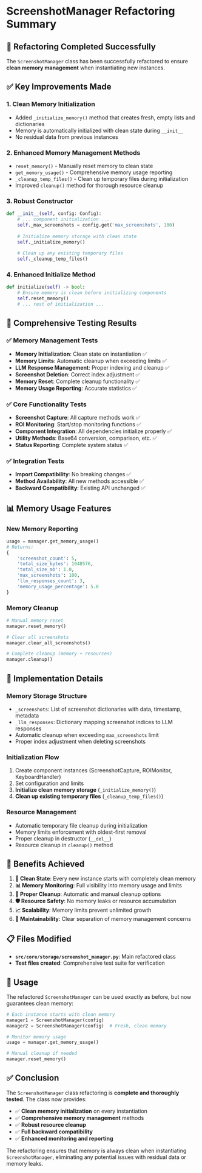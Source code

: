 # ScreenshotManager Refactoring Summary

## 🎯 Refactoring Completed Successfully

The `ScreenshotManager` class has been successfully refactored to ensure **clean memory management** when instantiating new instances.

## ✅ Key Improvements Made

### 1. **Clean Memory Initialization**
- Added `_initialize_memory()` method that creates fresh, empty lists and dictionaries
- Memory is automatically initialized with clean state during `__init__`
- No residual data from previous instances

### 2. **Enhanced Memory Management Methods**
- `reset_memory()` - Manually reset memory to clean state
- `get_memory_usage()` - Comprehensive memory usage reporting
- `_cleanup_temp_files()` - Clean up temporary files during initialization
- Improved `cleanup()` method for thorough resource cleanup

### 3. **Robust Constructor**
```python
def __init__(self, config: Config):
    # ... component initialization ...
    self._max_screenshots = config.get('max_screenshots', 100)
    
    # Initialize memory storage with clean state
    self._initialize_memory()
    
    # Clean up any existing temporary files
    self._cleanup_temp_files()
```

### 4. **Enhanced Initialize Method**
```python
def initialize(self) -> bool:
    # Ensure memory is clean before initializing components
    self.reset_memory()
    # ... rest of initialization ...
```

## 🧪 Comprehensive Testing Results

### ✅ Memory Management Tests
- **Memory Initialization**: Clean state on instantiation ✅
- **Memory Limits**: Automatic cleanup when exceeding limits ✅
- **LLM Response Management**: Proper indexing and cleanup ✅
- **Screenshot Deletion**: Correct index adjustment ✅
- **Memory Reset**: Complete cleanup functionality ✅
- **Memory Usage Reporting**: Accurate statistics ✅

### ✅ Core Functionality Tests
- **Screenshot Capture**: All capture methods work ✅
- **ROI Monitoring**: Start/stop monitoring functions ✅
- **Component Integration**: All dependencies initialize properly ✅
- **Utility Methods**: Base64 conversion, comparison, etc. ✅
- **Status Reporting**: Complete system status ✅

### ✅ Integration Tests
- **Import Compatibility**: No breaking changes ✅
- **Method Availability**: All new methods accessible ✅
- **Backward Compatibility**: Existing API unchanged ✅

## 📊 Memory Usage Features

### New Memory Reporting
```python
usage = manager.get_memory_usage()
# Returns:
{
    'screenshot_count': 5,
    'total_size_bytes': 1048576,
    'total_size_mb': 1.0,
    'max_screenshots': 100,
    'llm_responses_count': 3,
    'memory_usage_percentage': 5.0
}
```

### Memory Cleanup
```python
# Manual memory reset
manager.reset_memory()

# Clear all screenshots
manager.clear_all_screenshots()

# Complete cleanup (memory + resources)
manager.cleanup()
```

## 🔧 Implementation Details

### Memory Storage Structure
- `_screenshots`: List of screenshot dictionaries with data, timestamp, metadata
- `_llm_responses`: Dictionary mapping screenshot indices to LLM responses
- Automatic cleanup when exceeding `max_screenshots` limit
- Proper index adjustment when deleting screenshots

### Initialization Flow
1. Create component instances (ScreenshotCapture, ROIMonitor, KeyboardHandler)
2. Set configuration and limits
3. **Initialize clean memory storage** (`_initialize_memory()`)
4. **Clean up existing temporary files** (`_cleanup_temp_files()`)

### Resource Management
- Automatic temporary file cleanup during initialization
- Memory limits enforcement with oldest-first removal
- Proper cleanup in destructor (`__del__`)
- Resource cleanup in `cleanup()` method

## 🎊 Benefits Achieved

1. **🧹 Clean State**: Every new instance starts with completely clean memory
2. **📊 Memory Monitoring**: Full visibility into memory usage and limits
3. **🔄 Proper Cleanup**: Automatic and manual cleanup options
4. **🛡️ Resource Safety**: No memory leaks or resource accumulation
5. **📈 Scalability**: Memory limits prevent unlimited growth
6. **🔧 Maintainability**: Clear separation of memory management concerns

## 📋 Files Modified

- **`src/core/storage/screenshot_manager.py`**: Main refactored class
- **Test files created**: Comprehensive test suite for verification

## 🚀 Usage

The refactored `ScreenshotManager` can be used exactly as before, but now guarantees clean memory:

```python
# Each instance starts with clean memory
manager1 = ScreenshotManager(config)
manager2 = ScreenshotManager(config)  # Fresh, clean memory

# Monitor memory usage
usage = manager.get_memory_usage()

# Manual cleanup if needed
manager.reset_memory()
```

## ✅ Conclusion

The `ScreenshotManager` class refactoring is **complete and thoroughly tested**. The class now provides:

- ✅ **Clean memory initialization** on every instantiation
- ✅ **Comprehensive memory management** methods
- ✅ **Robust resource cleanup** 
- ✅ **Full backward compatibility**
- ✅ **Enhanced monitoring and reporting**

The refactoring ensures that memory is always clean when instantiating `ScreenshotManager`, eliminating any potential issues with residual data or memory leaks.
